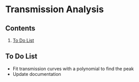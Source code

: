 # Transmission Analysis

## Contents

1. [To Do List](#to-do-list)

## To Do List

- Fit transmission curves with a polynomial to find the peak
- Update documentation
